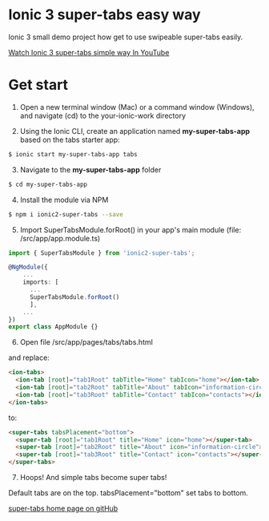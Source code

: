 # Ionic 3 super-tabs easy way

Ionic 3 small demo project how get to use swipeable super-tabs easily.

[Watch Ionic 3 super-tabs simple way In YouTube ](https://www.youtube.com/edit?o=U&video_id=GSuzKtsNgD0)

# Get start

1. Open a new terminal window (Mac) or a command window (Windows), and navigate (cd) to the your-ionic-work directory

2. Using the Ionic CLI, create an application named **my-super-tabs-app** based on the tabs starter app:
```bash
$ ionic start my-super-tabs-app tabs
```

3. Navigate to the **my-super-tabs-app** folder 
```bash
$ cd my-super-tabs-app 
```

4. Install the module via NPM
```bash
$ npm i ionic2-super-tabs --save
```

5. Import SuperTabsModule.forRoot() in your app's main module (file: /src/app/app.module.ts)
```ts
import { SuperTabsModule } from 'ionic2-super-tabs';

@NgModule({
    ...
    imports: [
      ...
      SuperTabsModule.forRoot()
      ],
    ...
})
export class AppModule {}
```

6. Open file /src/app/pages/tabs/tabs.html 

and replace:

```html
<ion-tabs>
  <ion-tab [root]="tab1Root" tabTitle="Home" tabIcon="home"></ion-tab>
  <ion-tab [root]="tab2Root" tabTitle="About" tabIcon="information-circle"></ion-tab>
  <ion-tab [root]="tab3Root" tabTitle="Contact" tabIcon="contacts"></ion-tab>
</ion-tabs>
```

to:

```html
<super-tabs tabsPlacement="bottom">
  <super-tab [root]="tab1Root" title="Home" icon="home"></super-tab>
  <super-tab [root]="tab2Root" title="About" icon="information-circle"></super-tab>
  <super-tab [root]="tab3Root" title="Contact" icon="contacts"></super-tab>
</super-tabs>
```

7. Hoops! And simple tabs become super tabs! 

Default tabs are on the top. tabsPlacement="bottom" set tabs to bottom.

[super-tabs home page on gitHub](https://github.com/zyra/ionic2-super-tabs)
